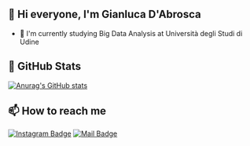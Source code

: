 ## 👋 Hi everyone, I'm Gianluca D'Abrosca

- 📓 I'm currently studying Big Data Analysis at Università degli Studi di Udine


## 🎯 GitHub Stats

[![Anurag's GitHub stats](https://github-readme-stats.vercel.app/api?username=dbrglc&show_icons=true&theme=dracula)](https://github.com/anuraghazra/github-readme-stats)


## 📫 How to reach me

[![Instagram Badge](https://img.shields.io/badge/-instagram-D7008A?style=flat&labelColor=D7008A&logo=Instagram&logoColor=white&link=https://www.instagram.com/gianluca.dabrosca/)](https://www.instagram.com/gianluca.dabrosca/)
[![Mail Badge](https://img.shields.io/badge/-mail-0489c9?style=flat&labelColor=0489c9&logo=Mail.Ru&logoColor=white&link=mailto:gianluca.dabrosca.1999@gmail.com)](mailto:gianluca.dabrosca.1999@gmail.com)

<!--
**dbrglc/dbrglc** is a ✨ _special_ ✨ repository because its `README.md` (this file) appears on your GitHub profile.

Here are some ideas to get you started:

- 🔭 I’m currently working on ...
- 🌱 I’m currently learning ...
- 👯 I’m looking to collaborate on ...
- 🤔 I’m looking for help with ...
- 💬 Ask me about ... 
- 😄 Pronouns: ...
- ⚡ Fun fact: ...
-->
